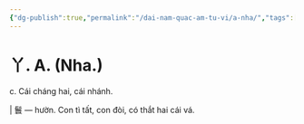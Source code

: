 ```yaml
---
{"dg-publish":true,"permalink":"/dai-nam-quac-am-tu-vi/a-nha/","tags":["âm-tự-vị"],"created":"2025-08-16T13:57:21.071+07:00"}
---
```


# 丫. A. (Nha.)


c. Cái cháng hai, cái nhánh.


| 鬟 ― hườn. Con tì tất, con đòi, có thắt hai cái vá.